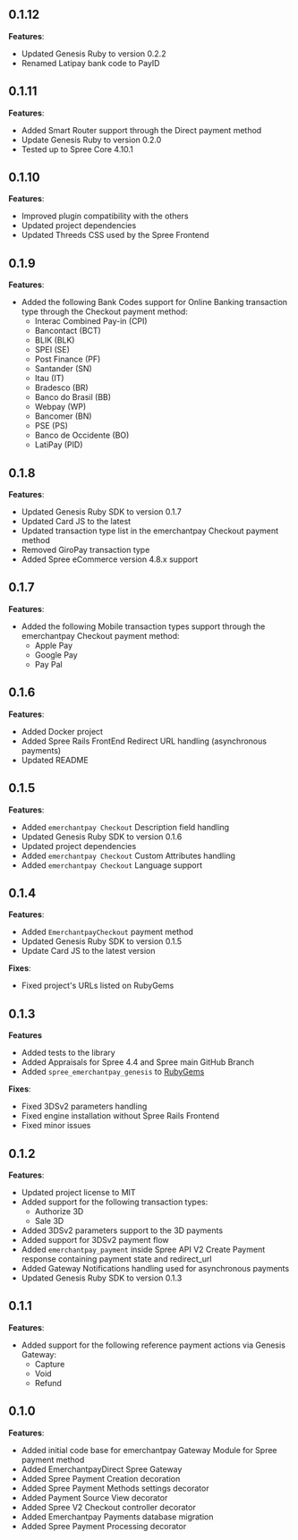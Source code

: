 0.1.12
-----
**Features**:

* Updated Genesis Ruby to version 0.2.2
* Renamed Latipay bank code to PayID

0.1.11
-----
**Features**:

* Added Smart Router support through the Direct payment method
* Update Genesis Ruby to version 0.2.0
* Tested up to Spree Core 4.10.1

0.1.10
-----
**Features**:

* Improved plugin compatibility with the others
* Updated project dependencies
* Updated Threeds CSS used by the Spree Frontend

0.1.9
-----
**Features**:

* Added the following Bank Codes support for Online Banking transaction type through the Checkout payment method:
  * Interac Combined Pay-in (CPI)
  * Bancontact (BCT)
  * BLIK (BLK)
  * SPEI (SE)
  * Post Finance (PF)
  * Santander (SN)
  * Itau (IT)
  * Bradesco (BR)
  * Banco do Brasil (BB)
  * Webpay (WP)
  * Bancomer (BN)
  * PSE (PS)
  * Banco de Occidente (BO)
  * LatiPay (PID)

0.1.8
-----
**Features**:

* Updated Genesis Ruby SDK to version 0.1.7
* Updated Card JS to the latest
* Updated transaction type list in the emerchantpay Checkout payment method
* Removed GiroPay transaction type
* Added Spree eCommerce version 4.8.x support

0.1.7
-----
**Features**:

* Added the following Mobile transaction types support through the emerchantpay Checkout payment method:
  * Apple Pay
  * Google Pay
  * Pay Pal

0.1.6
-----
**Features**:

* Added Docker project
* Added Spree Rails FrontEnd Redirect URL handling (asynchronous payments)
* Updated README

0.1.5
-----
**Features**:

* Added `emerchantpay Checkout` Description field handling
* Updated Genesis Ruby SDK to version 0.1.6
* Updated project dependencies
* Added `emerchantpay Checkout` Custom Attributes handling
* Added `emerchantpay Checkout` Language support

0.1.4
-----
**Features**:

* Added `EmerchantpayCheckout` payment method
* Updated Genesis Ruby SDK to version 0.1.5
* Update Card JS to the latest version

**Fixes**:

* Fixed project's URLs listed on RubyGems

0.1.3
-----
**Features**

* Added tests to the library
* Added Appraisals for Spree 4.4 and Spree main GitHub Branch
* Added `spree_emerchantpay_genesis` to [RubyGems](https://rubygems.org/gems/spree_emerchantpay_genesis)

**Fixes**:

* Fixed 3DSv2 parameters handling
* Fixed engine installation without Spree Rails Frontend
* Fixed minor issues

0.1.2
-----

**Features**:

* Updated project license to MIT
* Added support for the following transaction types:
  * Authorize 3D
  * Sale 3D
* Added 3DSv2 parameters support to the 3D payments
* Added support for 3DSv2 payment flow
* Added `emerchantpay_payment` inside Spree API V2 Create Payment response containing payment state and redirect_url
* Added Gateway Notifications handling used for asynchronous payments
* Updated Genesis Ruby SDK to version 0.1.3

0.1.1
-----

**Features**:

* Added support for the following reference payment actions via Genesis Gateway:
  * Capture
  * Void
  * Refund

0.1.0
-----

**Features**:

* Added initial code base for emerchantpay Gateway Module for Spree payment method
* Added EmerchantpayDirect Spree Gateway
* Added Spree Payment Creation decoration
* Added Spree Payment Methods settings decorator
* Added Payment Source View decorator
* Added Spree V2 Checkout controller decorator
* Added Emerchantpay Payments database migration
* Added Spree Payment Processing decorator
